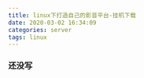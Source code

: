 ```yaml
---
title: linux下打造自己的影音平台-挂机下载
date: 2020-03-02 16:34:09
categories: server
tags: linux
---
```


### 还没写